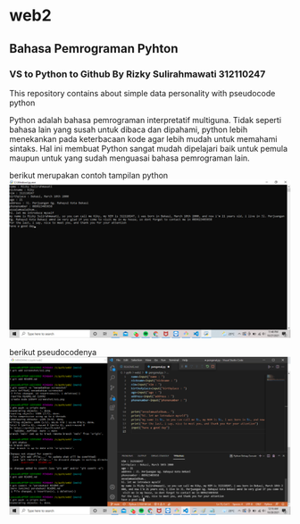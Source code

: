 # web2
## Bahasa Pemrograman Pyhton
### VS to Python to Github By Rizky Sulirahmawati 312110247

This repository contains about simple data personality with pseudocode python

Python adalah bahasa pemrograman interpretatif multiguna. Tidak seperti bahasa lain yang susah untuk dibaca dan dipahami, python lebih menekankan pada keterbacaan kode agar lebih mudah untuk memahami sintaks. Hal ini membuat Python sangat mudah dipelajari baik untuk pemula maupun untuk yang sudah menguasai bahasa pemrograman lain.

berikut merupakan contoh tampilan python
![Gambar 1](screenshot/ss1.png)

berikut pseudocodenya
![Gambar 2](screenshot/ss2.png)
